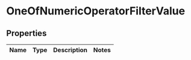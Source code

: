 # OneOfNumericOperatorFilterValue

## Properties
Name | Type | Description | Notes
------------ | ------------- | ------------- | -------------
